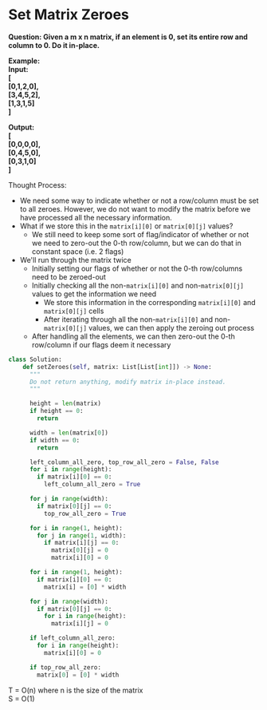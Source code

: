# Set Matrix Zeroes

<b>
Question: Given a m x n matrix, if an element is 0, set its entire row and column to 0. Do it in-place.<br>

Example:  
Input:  
[  
  [0,1,2,0],  
  [3,4,5,2],  
  [1,3,1,5]  
]  

Output:    
[  
  [0,0,0,0],  
  [0,4,5,0],  
  [0,3,1,0]  
]  
</b>  

Thought Process:
* We need some way to indicate whether or not a row/column must be set to all zeroes. 
However, we do not want to modify the matrix before we have processed all the necessary information.
* What if we store this in the `matrix[i][0]` or `matrix[0][j]` values?
  * We still need to keep some sort of flag/indicator of whether or not we need to zero-out the 0-th row/column, but we can do that in constant space (i.e. 2 flags)
* We'll run through the matrix twice
  * Initially setting our flags of whether or not the 0-th row/columns need to be zeroed-out
  * Initially checking all the non-`matrix[i][0]` and non-`matrix[0][j]` values to get the information we need
    * We store this information in the corresponding `matrix[i][0]` and `matrix[0][j]` cells
    * After iterating through all the non-`matrix[i][0]` and non-`matrix[0][j]` values, we can then apply the zeroing out process
  * After handling all the elements, we can then zero-out the 0-th row/column if our flags deem it necessary

```python
class Solution:
    def setZeroes(self, matrix: List[List[int]]) -> None:
      """
      Do not return anything, modify matrix in-place instead.
      """

      height = len(matrix)
      if height == 0:
        return

      width = len(matrix[0])
      if width == 0:
        return

      left_column_all_zero, top_row_all_zero = False, False
      for i in range(height):
        if matrix[i][0] == 0:
          left_column_all_zero = True

      for j in range(width):
        if matrix[0][j] == 0:
          top_row_all_zero = True

      for i in range(1, height):
        for j in range(1, width):
          if matrix[i][j] == 0:
            matrix[0][j] = 0
            matrix[i][0] = 0

      for i in range(1, height):
        if matrix[i][0] == 0:
          matrix[i] = [0] * width

      for j in range(width):
        if matrix[0][j] == 0:
          for i in range(height):
            matrix[i][j] = 0

      if left_column_all_zero:
        for i in range(height):
          matrix[i][0] = 0

      if top_row_all_zero:
        matrix[0] = [0] * width

```

T = O(n) where n is the size of the matrix  
S = O(1)
